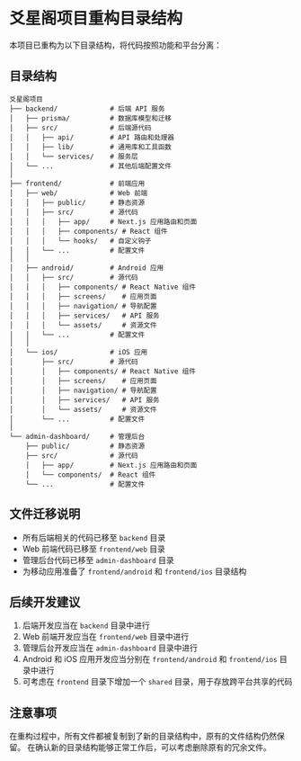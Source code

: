 # 爻星阁项目重构目录结构

本项目已重构为以下目录结构，将代码按照功能和平台分离：

## 目录结构

```
爻星阁项目
├── backend/             # 后端 API 服务
│   ├── prisma/          # 数据库模型和迁移
│   ├── src/             # 后端源代码
│   │   ├── api/         # API 路由和处理器
│   │   ├── lib/         # 通用库和工具函数
│   │   └── services/    # 服务层
│   └── ...              # 其他后端配置文件
│
├── frontend/            # 前端应用
│   ├── web/             # Web 前端
│   │   ├── public/      # 静态资源
│   │   ├── src/         # 源代码
│   │   │   ├── app/     # Next.js 应用路由和页面
│   │   │   ├── components/ # React 组件
│   │   │   └── hooks/   # 自定义钩子
│   │   └── ...          # 配置文件
│   │
│   ├── android/         # Android 应用
│   │   ├── src/         # 源代码
│   │   │   ├── components/ # React Native 组件
│   │   │   ├── screens/    # 应用页面
│   │   │   ├── navigation/ # 导航配置
│   │   │   ├── services/   # API 服务
│   │   │   └── assets/     # 资源文件
│   │   └── ...          # 配置文件
│   │
│   └── ios/             # iOS 应用
│       ├── src/         # 源代码
│       │   ├── components/ # React Native 组件
│       │   ├── screens/    # 应用页面
│       │   ├── navigation/ # 导航配置
│       │   ├── services/   # API 服务
│       │   └── assets/     # 资源文件
│       └── ...          # 配置文件
│
└── admin-dashboard/     # 管理后台
    ├── public/          # 静态资源
    ├── src/             # 源代码
    │   ├── app/         # Next.js 应用路由和页面
    │   └── components/  # React 组件
    └── ...              # 配置文件
```

## 文件迁移说明

- 所有后端相关的代码已移至 `backend` 目录
- Web 前端代码已移至 `frontend/web` 目录
- 管理后台代码已移至 `admin-dashboard` 目录
- 为移动应用准备了 `frontend/android` 和 `frontend/ios` 目录结构

## 后续开发建议

1. 后端开发应当在 `backend` 目录中进行
2. Web 前端开发应当在 `frontend/web` 目录中进行
3. 管理后台开发应当在 `admin-dashboard` 目录中进行
4. Android 和 iOS 应用开发应当分别在 `frontend/android` 和 `frontend/ios` 目录中进行
5. 可考虑在 `frontend` 目录下增加一个 `shared` 目录，用于存放跨平台共享的代码

## 注意事项

在重构过程中，所有文件都被复制到了新的目录结构中，原有的文件结构仍然保留。
在确认新的目录结构能够正常工作后，可以考虑删除原有的冗余文件。 